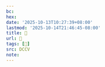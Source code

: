 ```yaml
---
bc:
hex:
date: '2025-10-13T10:27:39+08:00'
lastmod: '2025-10-14T21:46:45-08:00'
title: 􄙊
url: 􄙊
tags: [𤀩]
src: DCCV
note:
---
```

